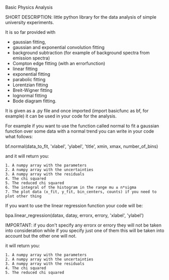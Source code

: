 Basic Physics Analysis

SHORT DESCRIPTION: little python library for the data analysis of simple university experiments. 

It is so far provided with 
  - gaussian fitting,
  - gaussian and exponential convolution fitting
  - background subtraction (for example of background spectra from emission spectra)
  - Compton edge fitting (with an errorfunction)
  - linear fitting
  - exponential fitting
  - parabolic fitting
  - Lorentzian fitting
  - Breit-Wigner fitting
  - lognormal fitting
  - Bode diagram fitting.

It is given as a .py file and once imported (import basicfunc as bf, for example) it can be used in your code for the analysis.

For example if you want to use the function called normal to fit a gaussian function over some data with a normal trend you can write in your code what follows: 

  bf.normal(data_to_fit, 'xlabel', 'ylabel', 'title', xmin, xmax, number_of_bins) 
  
  and it will return you:
  
    1. A numpy array with the parameters
    2. A numpy array with the uncertainties
    3. A numpy array with the residuals
    4. The chi squared 
    5. The reduced chi squared
    6. The integral of the histogram in the range mu ± n*sigma
    7. The plot data (x_fit, y_fit, bin_centers, counts) if you need to plot other thing

If you want to use the linear regression function your code will be:

  bpa.linear_regression(datax, datay, errorx, errory, 'xlabel', 'ylabel')
  
  IMPORTANT: if you don't specify any errorx or errory they will not be taken into consideration while if you specify just one of them this will be taken into account but the other one will not.
  
  it will return you:
  
    1. A numpy array with the parameters
    2. A numpy array with the uncertainties
    3. A numpy array with the residuals
    4. The chi squared
    5. The reduced chi squared
    
